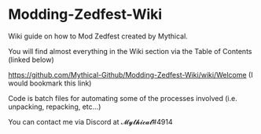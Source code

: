 # Modding-Zedfest-Wiki

Wiki guide on how to Mod Zedfest created by Mythical.

You will find almost everything in the Wiki section via the Table of Contents (linked below)

https://github.com/Mythical-Github/Modding-Zedfest-Wiki/wiki/Welcome (I would bookmark this link)

Code is batch files for automating some of the processes involved (i.e. unpacking, repacking, etc...)

You can contact me via Discord at 𝓜𝔂𝓽𝓱𝓲𝓬𝓪𝓵#4914
